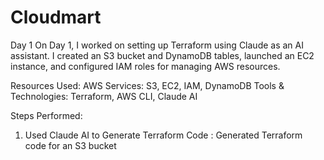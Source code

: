 # Cloudmart

Day 1
On Day 1, I worked on setting up Terraform using Claude as an AI assistant. I created an S3 bucket and DynamoDB tables, launched an EC2 instance, and configured IAM roles for managing AWS resources.

Resources Used:
AWS Services: S3, EC2, IAM, DynamoDB
Tools & Technologies: Terraform, AWS CLI, Claude AI

Steps Performed:
1. Used Claude AI to Generate Terraform Code : Generated Terraform code for an S3 bucket 

